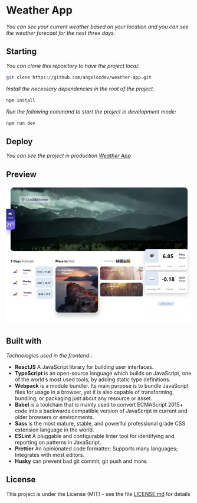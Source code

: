 # Weather App

_You can see your current weather based on your location and you can see the weather forecast for the next three days._

## Starting

_You can clone this repository to have the project local:_

```bash
git clone https://github.com/angelozdev/weather-app.git
```

_Install the necessary dependencies in the root of the project._

```bash
npm install
```

_Run the following command to start the project in development mode:_

```bash
npm run dev
```

## Deploy

_You can see the project in production [Weather App](https://weather-app.angelozdev.vercel.app/)_

## Preview
![](./screenshot.png)

## Built with

_Technologies used in the frontend.:_

-  **ReactJS** A JavaScript library for building user interfaces.
-  **TypeScript** is an open-source language which builds on JavaScript, one of the world’s most used tools, by adding static type definitions.
-  **Webpack** is a module bundler. Its main purpose is to bundle JavaScript files for usage in a browser, yet it is also capable of transforming, bundling, or packaging just about any resource or asset.
-  **Babel** is a toolchain that is mainly used to convert ECMAScript 2015+ code into a backwards compatible version of JavaScript in current and older browsers or environments.
-  **Sass** is the most mature, stable, and powerful professional grade CSS extension language in the world.
-  **ESLint** A pluggable and configurable linter tool for identifying and reporting on patterns in JavaScript.
-  **Prettier** An opinionated code formatter; Supports many languages; Integrates with most editors.
-  **Husky** can prevent bad git commit, git push and more.


## License

This project is under the License (MIT) - see the file [LICENSE.md](LICENSE.md) for details
